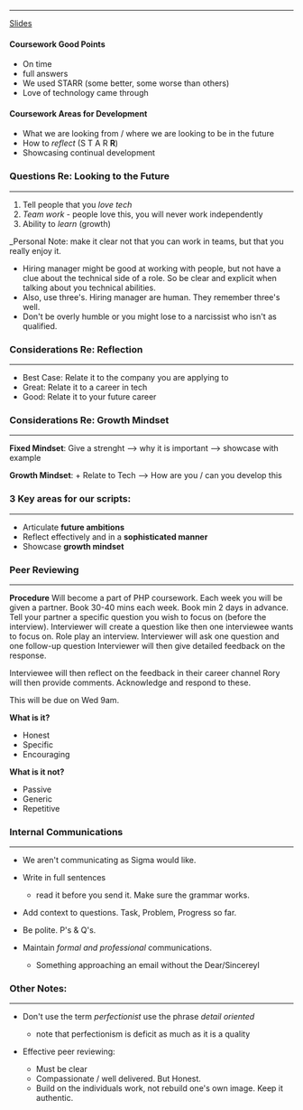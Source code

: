 ___

[Slides](https://docs.google.com/presentation/d/1vF36cMUeedx-1jhKgf3IVkZsU0boAJ2i66I7WIMFb5I/edit#slide=id.gc6fa3c898_0_0)
#### Coursework Good Points

- On time
- full answers
- We used STARR (some better, some worse than others)
- Love of technology came through

#### Coursework Areas for Development

- What we are looking from / where we are looking to be in the future
- How to _reflect_ (S T A R __R__)
- Showcasing continual development


### Questions Re: Looking to the Future
___
1. Tell people that you _love tech_
2. _Team work_ - people love this, you will never work independently
3. Ability to _learn_ (growth)

_Personal Note: make it clear not that you can work in teams, but that you really enjoy it.

- Hiring manager might be good at working with people, but not have a clue about the technical side of a role. So be clear and explicit when talking about you technical abilities.
- Also, use three's. Hiring manager are human. They remember three's well.
- Don't be overly humble or you might lose to a narcissist who isn't as qualified.

### Considerations Re: Reflection
___

- Best Case: Relate it to the company you are applying to
- Great: Relate it to a career in tech
- Good: Relate it to your future career

### Considerations Re: Growth Mindset
___


__Fixed Mindset__: Give a strenght --> why it is important --> showcase with example

__Growth Mindset__: + Relate to Tech --> How are you / can you develop this


### 3 Key areas for our scripts:
___
- Articulate __future ambitions__
- Reflect effectively and in a __sophisticated manner__
- Showcase __growth mindset__


### Peer Reviewing
___
__Procedure__
Will become a part of PHP coursework.
Each week you will be given a partner.
Book 30-40 mins each week.
Book min 2 days in advance.
Tell your partner a specific question you wish to focus on (before the interview).
Interviewer will create a question like then one interviewee wants to focus on.
Role play an interview.
Interviewer will ask one question and one follow-up question
Interviewer will then give detailed feedback on the response.

Interviewee will then reflect on the feedback in their career channel
Rory will then provide comments. Acknowledge and respond to these.

This will be due on Wed 9am.


__What is it?__
- Honest
- Specific
- Encouraging

__What is it not?__
- Passive
- Generic
- Repetitive

### Internal Communications
___
- We aren't communicating as Sigma would like.

- Write in full sentences
	-  read it before you send it. Make sure the grammar works.
- Add context to questions. Task, Problem, Progress so far.
- Be polite. P's & Q's.
- Maintain _formal and professional_ communications.
	- Something approaching an email without the Dear/Sincereyl


### Other Notes:
___

- Don't use the term _perfectionist_ use the phrase _detail oriented_
	- note that perfectionism is deficit as much as it is a quality

- Effective peer reviewing:
	- Must be clear
	- Compassionate / well delivered. But Honest.
	- Build on the individuals work, not rebuild one's own image. Keep it authentic.





